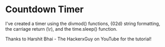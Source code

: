 # Countdown Timer
I've created a timer using the divmod() functions, {02d} string formatting, the carriage return (\r), and the time.sleep() function.

Thanks to Harshit Bhai - The HackerxGuy on YouTube for the tutorial!
